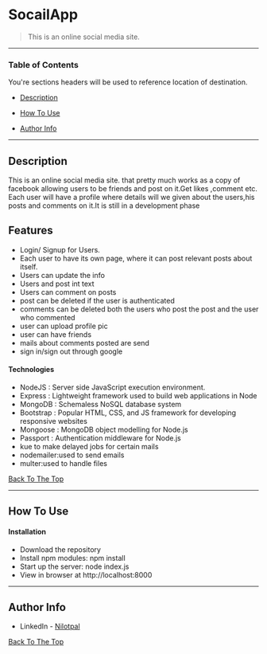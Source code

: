 # SocailApp




> This is an online social media site.
---

### Table of Contents
You're sections headers will be used to reference location of destination.

- [Description](#description)
- [How To Use](#how-to-use)

- [Author Info](#author-info)

---

## Description

This is an online social media site. that pretty much works as a copy of facebook allowing users to be friends and post on it.Get likes ,comment etc.
Each user will have a profile where details will we given about the users,his posts and comments on it.It is still in a development phase
## Features
* Login/ Signup for Users.
* Each user to have its own page, where it can post relevant posts about itself.
* Users can update the info
* Users and post int text
* Users can comment on posts
* post can be deleted if the user is authenticated
* comments can be deleted both the users who post the post and the user who commented
* user can upload profile pic
* user can have friends
* mails about comments posted are send
* sign in/sign out through google



#### Technologies

- NodeJS : Server side JavaScript execution environment.
- Express : Lightweight framework used to build web applications in Node
- MongoDB : Schemaless NoSQL database system
- Bootstrap : Popular HTML, CSS, and JS framework for developing responsive websites
- Mongoose : MongoDB object modelling for Node.js
- Passport : Authentication middleware for Node.js
- kue to make delayed jobs for certain mails
- nodemailer:used to send emails
- multer:used to handle files

[Back To The Top](#read-me-template)

---

## How To Use

#### Installation

- Download the repository
- Install npm modules: npm install
- Start up the server: node index.js
- View in browser at http://localhost:8000



---





## Author Info

- LinkedIn - [Nilotpal](https://www.linkedin.com/in/nilotpal-das-842b071a1/)


[Back To The Top](#read-me-template)
